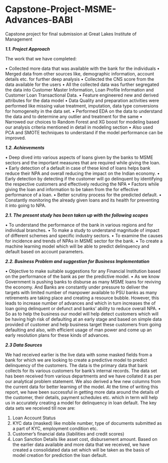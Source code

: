# Capstone-Project-MSME-Advances-BABI
Capstone project for final submission at Great Lakes Institute of Management

***1.1.	Project Approach***

The work that we have completed:

•	Collected more data that was available with the bank for the individuals
•	Merged data from other sources like, demographic information, account details etc. for further deep analysis 
•	Collected the CNS score from the data available for the users
•	All the collected data was further segregated the data into Customer Master Information, Loan Profile Information and Customer Loan Transactional Data. 
•	Feature engineered new and derived attributes for the data model
•	Data Quality and preparation activities were performed like missing value treatment, imputation, data type conversions for homogeneity in the data set.
•	Performed EDA on the data to understand the data and to determine any outlier and treatment for the same
•	Narrowed our choices to Random Forest and XG boost for modeling based our analysis criteria mentioned in detail in modeling section
•	Also used PCA and SMOTE techniques to understand if the model performance can be improved.

***1.2.	Achievements***

•	Deep dived into various aspects of loans given by the banks to MSME sectors and the important measures that are required while giving the loan.
•	Early detection of a default in case of these kind of loans helps bank reduce their NPA and overall reducing the impact on the Indian economy.
•	Early detection by detecting if the customer will go delinquent by identifying the respective customers and effectively reducing the NPA
•	Factors while giving the loan and information to be taken from the for effective performance of a loan.
•	Better scrutiny process for the predicted default.
•	Constantly monitoring the already given loans and its health for preventing it into going to NPA. 


***2.1.	The present study has been taken up with the following scopes***

•	To understand the performance of the bank in various regions and for individual branches. 
•	To make a study to understand magnitude of impact of different schemes and specific industry sectors. 
•	To examine the causes for incidence and trends of NPAs in MSME sector for the bank.
•	To create a machine learning model which will be able to predict delinquency and default based on account parameters.

***2.2.	Business Problem and suggestion for Business Implementation***

•	Objective to make suitable suggestions for any Financial Institution based on the performance of the bank as per the predictive model.
•	As we know Government is pushing banks to disburse as many MSME loans for reviving the economy. And Banks are constantly under pressure to deliver the targets with limited number of manpower available to PSU banks as many retirements are taking place and creating a resource bubble. However, this leads to increase number of advances and which in turn increases the of loan going delinquent or defunct and banks’ ability to reduce overall NPA.
•	So as to help the business our model will help detect customers which will be having high risk of defaulting at an early stage and based on simple data provided of customer and help business target these customers from going defaulting and also, with efficient usage of man power and come up an early resolution plans for these kinds of advances.

***2.3	Data Sources***

We had received earlier is the live data with some masked fields from a bank for which we are looking to create a predictive model to predict delinquency of the customers. The data is the primary data that bank collects for its various customers for bank’s internal records. The data set has been received from various departments and we have collated it as per our analytical problem statement. We also derived a few new columns from the current data for better learning of the model. 
At the time of writing this report, we have been successful in getting more data around the details of the customer, their details, payment schedules etc. which in term will help us in accurately creating a model for delinquency in loan default. The key data sets we received till now are:

1.	Loan Account Status
2.	KYC data (masked) like mobile number, type of documents submitted as a part of KYC, employment condition etc.
3.	Customer’s financial data (liabilities and credit scores)
4.	Loan Sanction Details like asset cost, disbursement amount.
Based on the earlier data available and more data that we received, we have created a consolidated data set which will be taken as the basis of model creation for prediction the loan default.
